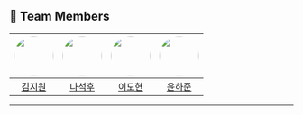 ## 👥 Team Members

| [<img src="https://avatars.githubusercontent.com/kimjiwon0450" width="70" style="border-radius:50%;">](https://github.com/kimjiwon0450) | [<img src="https://avatars.githubusercontent.com/cookiboii" width="70" style="border-radius:50%;">](https://github.com/cookiboii) | [<img src="https://avatars.githubusercontent.com/ehgus8" width="70" style="border-radius:50%;">](https://github.com/ehgus8) | [<img src="https://avatars.githubusercontent.com/Petrushhka" width="70" style="border-radius:50%;">](https://github.com/Petrushhka) |
| :-------------------------------------------------------------------------------------------------------------------------------------: | :-------------------------------------------------------------------------------------------------------------------------------: | :-------------------------------------------------------------------------------------------------------------------------: | :---------------------------------------------------------------------------------------------------------------------------------: |
|                                                [김지원](https://github.com/kimjiwon0450)                                                |                                              [나석후](https://github.com/cookiboii)                                               |                                             [이도현](https://github.com/ehgus8)                                             |                                               [윤하준](https://github.com/Petrushhka)                                               |

---
